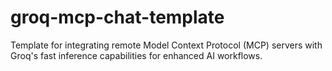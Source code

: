 # groq-mcp-chat-template
Template for integrating remote Model Context Protocol (MCP) servers with Groq's fast inference capabilities for enhanced AI workflows.
